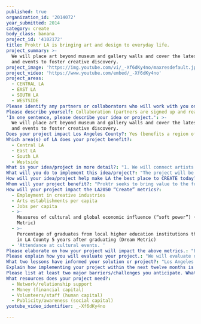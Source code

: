 ```yaml
---
published: true
organization_id: '2014072'
year_submitted: 2014
category: create
body_class: banana
project_id: '4102172'
title: Proktr LA is bringing art and design to everyday life.
project_summary: >-
  We will place art beyond museum and gallery walls and cover the latest news
  and events to foster creative discovery. 
project_image: 'https://img.youtube.com/vi/_-Xf6dKy4no/maxresdefault.jpg'
project_video: 'https://www.youtube.com/embed/_-Xf6dKy4no'
project_areas:
  - CENTRAL LA
  - EAST LA
  - SOUTH LA
  - WESTSIDE
Please identify any partners or collaborators who will work with you on this project.: "Sew, a strategy led creative agency based in Los Angeles has committed to joining the advisory board, providing 30 hours a month pro-bono business, marketing and digital consulting, as well as discounted digital and creative development.  Sew has produced social impact campaigns, digital products and marketing strategies for brands like Gap, Ford, Verizon Wireless, AAA, 20th Century Fox and more. \r\n\r\nThough there are no other confirmed partnerships, warm relationships have been developed through the current production of Protkr at museums such as MOCA, LACMA, The Hammer, SMMOA, PMCA, The Huntington, The Broad and at many galleries in the city. Through these relationships we hope to establish long term partners, advisory board members, and potential editorial contributors."
Please describe yourself: Collaboration (partners are signed up and ready to hit the ground running!)
'In one sentence, please describe your idea or project.': >-
  We will place art beyond museum and gallery walls and cover the latest news
  and events to foster creative discovery. 
Does your project impact Los Angeles County?: Yes (benefits a region of LA County)
Which area(s) of LA does your project benefit?:
  - Central LA
  - East LA
  - South LA
  - Westside
What is your idea/project in more detail?: "1. We will connect artists to non-traditional spaces to showcase their art in unique and surprising venues.\r\n \r\nThe more people experience compelling art and design in LA the more they will be inspired by and give back to the immense creativity of the city. We will build a digital platform that facilitates connections between artists and non-traditional venues to maximize how often people experience art and design.\r\n\r\n2. We will highlight what’s happening in the art and design world to promote discovery and dialogue.\r\n \r\nAwareness of the art and design world currently requires searching many different websites. Proktr will expand its current coverage to become the one-stop resource for discovering what’s happening now. "
What will you do to implement this idea/project?: "The project will be unrolled in 3 phases:\r\n\r\n1) Foundation - 8 weeks\r\n\r\na. Leadership\r\n- Michelle Paul, founder of Proktr, will serve as chief executive. \r\n- An advisory board will be formed to help ensure the efficacy of the project.  The board will include representation from the established art world, local businesses and digital media experts.\r\n\r\nb. Opportunity Assessment. We will conduct research to assess:\r\n- Artist Engagement: Identify how to best support artists to secure their participation.\r\n- Venue Engagement: Identify how to best serve venue partners and help drive the goals of their business.\r\n- Stakeholder Engagement: Get in touch with museums, galleries and other invested bodies to identify points of collaboration.\r\n- Audience Engagement: Conduct research to understand how to best serve current audiences and target new ones.\r\n- Legal Discovery: Understand the legal assets needed to execute the project at scale.\r\n- Digital Audit: Find websites that execute similar functions to determine best practices for user experience.\r\n\r\n2) Development - 8 weeks\r\n\r\na. Produce a Program Development Strategy.\r\n- Employ the insights from the opportunity assessment to define strategic imperatives (what program features must be included for the overall project to be successful).\r\n- Produce a program roadmap that outlines how to bring the program to market that includes: \r\n1. What organizations to form strategic partnerships with. \r\n2. How to get artists and venues on to the platform. \r\n3. The curating/vetting principles that define how we match art and venues. \r\n4. Editorial plan to ensure comprehensive, compelling coverage of art + design programming.\r\n5. How to drive broad awareness and traffic to the website (leveraging partnerships, social media, etc.)\r\n\r\nb. Digital Development\r\n- Employ the insights from digital audit to define the precise features of the website for a “beta” launch.\r\n- Create a beta site to test the functionality of the site among a small, curated community.\r\n- Refine the website for the public launch.\r\n\r\n3) Execution - ongoing\r\n\r\na. Program Launch\r\n- Execute against the program roadmap.\r\n- Consistently seek feedback from the advisory board, artists, venues, and users for program refinements and enhancements.\r\n\r\nb. Digital Launch\r\n- Push the website live.\r\n- Conduct analytics to test and refine the website. \r\n"
How will your idea/project help make LA the best place to CREATE today? In 2050?: "Proktr will make Los Angeles the best place to create today by increasing the visibility of our creative residents, increasing ease and ability of participating in our creative community and inspiring all Angelenos (not just those already participating in the art world) with art in their everyday lives. \r\n\r\nIn 2050 Proktr will ensure Los Angeles remains the best place to be an artist or designer and that we are known for that fact. Our reputation as a global leader in art will be solidified and our ability to attract and retain human creative capital will be second to none."
Whom will your project benefit?: "Proktr seeks to bring value to the following groups:\r\n\r\nArtists:\r\n- We will increase their visibility by multiplying the places their work can be discovered. \r\n- In time, we hope to facilitate the sale of art, contributing to the viability of being an artist in LA. \r\n- Through our partnerships with curators, we create another avenue of exposure for their work to breakthrough to the traditional art + design institutions and patrons. \r\n\r\nSmall Businesses: \r\n- We believe that placing notable, sought out art experiences within local business will make them a destination beyond their standard goods and services and they will gain good will through shared social media and word of mouth. \r\n\r\nMuseums + Galleries:\r\n- Proktr will serve as another channel for traditional museums and galleries to be discovered.  \r\n- As an aggregating, one-stop location, museums and galleries will benefit by becoming more visible among people more broadly interested in art and design; not just people specifically interested in their institution. This has particular benefit to smaller, lesser known art and design destinations. \r\n- By bringing an editorial voice to art and design experiences, Proktr can serve to encourage participation.  We will speak to, in a tangible / visual manner, what / why an experience is worth your time - not how it fits in the bigger picture of art criticism. \r\n\r\nMinorities\r\n- There is a well-documented discrepancy between the current art going public (9% minority) and general public (34% minority). We want to lessen this discrepancy particularly as this city and our nation are projected to be ‘majority-minority’ by the year 2050. By making the best creative work more accessible, more people will have a greater opportunity to become part of the art going public. \r\n.\r\nOverlooked Neighborhoods\r\n- Cultural pockets such as Downtown, Westwood, Culver City, or Mid-City are largely separate from neighborhoods where artists live and work such as Boyle Heights, Lincoln Heights, Cypress Park or Echo Park. Showcasing the work of community members in that community contributes to neighborhood vitality and strong sense of place. \r\n\r\nGreater Los Angeles\r\n- The economy of our city in general can benefit from this non-traditional ‘stimulant’. \r\n- Our citizens will gain surprise, delight, pride and inspiration from this program."
How will your project impact the LA2050 “Create” metrics?:
  - Employment in creative industries
  - Arts establishments per capita
  - Jobs per capita
  - >-
    Measures of cultural and global economic influence (“soft power”) (Dream
    Metric)
  - >-
    Percentage of graduates from local higher education institutions that remain
    in LA County 5 years after graduating (Dream Metric)
  - 'Attendance at cultural events. '
Please elaborate on how your project will impact the above metrics.: "Employment in creative industries\r\n\r\n- Proktr supports the many artists and designers living and working here. This is largely a self-employed and freelance population. We seek to support the economic and social sustainability of this population. \r\n- By bringing broad visibility to our art community we will attract and retain creative human capital.\r\n\r\nArts establishments per capita\r\n\r\n- We will help current arts establishments achieve their goals by providing coverage and encouraging attendance. \r\n- We are re-defining what it means to be an ‘arts establishment’. By facilitating arts partnerships with non-traditional arts venues, we are actually multiplying the number of arts establishments impacting the community. \r\n\r\nJobs per capita\r\n\r\n- Proktr itself will create a network of freelance contributors and will directly provide opportunities.\r\n- A thriving art community is a documented driver of economic growth (see Otis Creative Economy report) and by encouraging and supporting this community we will contribute to the health of our regional economy.\r\n\r\nMeasures of cultural and global economic influence\r\n\r\n- Los Angeles is not known as one of the best cities in the world for art. While we are known for our creativity, the perception of our city does not match the current reality. We must work on a grassroots level to shift public perception and increase our local and global cultural influence. \r\n\r\nPercentage of graduates from local higher education institutions that remain in LA County 5 years after graduating\r\n\r\n- Our top quality and robust higher education programs in art and design attract talent to the region. By shifting public perception, providing support to artists and increasing employment in creative industries we will help make LA the best place city in the world to be an artist or designer and retain more talent. \r\n\r\nOther: Attendance at cultural events\r\n\r\n- Proktr seeks to cover art and design happenings that are actionable and correlate with something to go see, do, or attend. By making more people aware of the options available and targeting a wider audience we will increase physical attendance at cultural events."
Please explain how you will evaluate your project.: "We will evaluate our projects by tracking progress against a few key, primary objectives:\r\n\r\n1. Objective / Artist Participation: We hope to reach artists and gain their participation at a rate to outfit a meaningful number of venues.  Against this objective we will track:\r\n- Number of artists registered to the site per month.\r\n- Number of artists placed per month.\r\n\r\n2. Objective / Venue Participation: We hope to build partnerships with venues at a rate to place a meaningful amount of art.  Against this objective we will track:\r\n- Numbers of venues registered to the site per month. \r\n- Number of venues outfitted with art per month. \r\n\r\n3. Objective / Public Engagement With Art + Design Activities: We hope to drive greater awareness and participation in the art and design community among the LA community – specifically among millennials (whom museums identify as the group they need to reach most).  Against this objective we will track:\r\n- Site traffic to Proktr, with a specific focus on editorial pages and event listings.  We will track unique visits, time on site, repeat visits, and participation (comments).  \r\n- Digital reach of Proktr editorial content - Leveraging our Sew partnership, track the organic reach of Proktr content by tracking shares throughout social media in relation to the size of their corresponding audiences. \r\n- Attendance to art + design events – we will form partnerships with institutions to drive people (specifically millennials) to their events and we will measure the impact on their attendance relative to their historical averages. \r\n\r\nFuture Goals (Things we would like to build toward over time):\r\n\r\n- Increased diversity of the museum-going population at partnered institutions. \r\n- More millennial museum attendees at partner institutions."
What two lessons have informed your solution or project?: "Los Angeles has the most artists and designers living and working here of any major city in the US. At this moment our city is vibrant with creativity, however the general public perception doesn’t necessarily acknowledge this. Injecting art into the everyday lives of people living or visiting here will help ultimately shift perspective, and help make this city reflect more of who we really are now, and in the future. \r\n\r\nThe decentralized makeup of our city poses challenges to traditional art engagement. Cities like New York or Chicago have an established center where art lives. We on the other hand, have many ‘centers’. This impacts the solution in two ways. First, providing expanded coverage of what is going on allows people to decide if it’s worth crossing town to see something. Second, people are less likely to stumble upon creative work here than in other cities so making that easy (both physically and digitally) is imperative in creating cultural impact."
Explain how implementing your project within the next twelve months is an achievable goal.: "The implementation plan above lays out a timeline for the next twelve months. Additionally:\r\n\r\n1. Momentum already exists: \r\nIn creating Proktr in it’s current form, we’ve established relationships with people throughout the creative community. People have been incredibly supportive and we will engage this community to drive progress. \r\n\r\n2. Others are invested in solving this problem:\r\nIn establishing relationships with museums we’ve discovered they are working to figure out how to attract younger, more diverse attendees to ensure their future relevancy as well as how to best leverage the digital tools to do so. They have proven to be interested in Proktr’s progress because if successful, it will develop a creative constituency in LA that more closely reflects who they want to engage as opposed to who they currently reach. \r\n\r\n3. An experienced, invested partner in Sew:\r\nSew has a track record of success in developing complex strategies, marketing initiatives, and digital products for some of the world’s largest brands. Their experience will help navigate everything from editorial strategies and digital productions to strategic partnerships and analytics while reducing costs across the board. \r\n\r\n4. Thoughtful execution:\r\nWe’re not prematurely committed to a specific strategy in bringing this program to life. By beginning with research and thoughtful testing, we can have the best understanding possible of what will be required to truly drive participation by the parties we are looking to engage. \r\n\r\n5. The barriers to entry are low:\r\nWith a clearly defined value proposition, little to no money exchanging hands, and no new behaviors to learn, we believe the program will resonate. Participants have little to lose and hopefully much to gain, and we believe we can be successful in making an impact."
Please list at least two major barriers/challenges you anticipate. What is your strategy for ensuring a successful implementation?: "1. Generating Awareness of the Platform\r\na. Creating a critical mass of awareness to drive participation is not something we believe will come easy.  Building partnerships, finding PR resources and considering paid media investments are all things we have to consider in figuring out how to drive engagement. We intend to take action in a few ways:\r\n- Working with the artists and venues to drive peer-to-peer awareness through their social media channels. \r\n- Pursuing pro-bono/donated or low cost PR resources and media placement. \r\n- Identifying highly regarded editorial contributors for paid posts that can leverage their following and a cultural moment to drive buzz moments. \r\n- Forming partnerships with established entities in the art and design world where we exchange content, promotion or expertise for social media support. \r\n\r\n2. Developing Trust With Our Ability to Curate\r\n- We know that the types of boutiques and spaces that artists would like to show in are not going to offer up their walls for any art.  They have thoughtful brands they are trying to maintain with every touchpoint. Establishing credibility through our curatorial advisory board and ensuring the Proktr brand is appealing is critical to our mission. It will be a challenge to figure that balance out, but we believe it is achievable through stakeholder engagement and trial and error (starting small and discovering what works)."
What resources does your project need?:
  - Network/relationship support
  - Money (financial capital)
  - Volunteers/staff (human capital)
  - Publicity/awareness (social capital)
youtube_video_identifier: _-Xf6dKy4no

---
```

